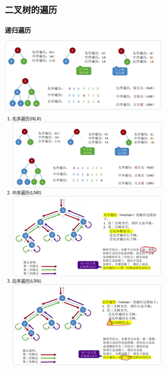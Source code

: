 # 二叉树的遍历
## 递归遍历
![三种遍历方式](../../assets/images/k9U1of.png)
1. 先序遍历(NLR)
![求先序遍历](../../assets/images/k9U1sf.png)
2. 中序遍历(LNR)
![求中序遍历](../../assets/images/mJvkBh.png)
3. 后序遍历(LRN)
![求后序遍历](../../assets/images/kvgnxU.png)